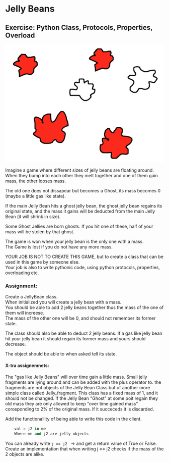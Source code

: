 # Jelly Beans  
## Exercise: Python Class, Protocols, Properties, Overload  

![](src/jellybean.png)


Imagine a game where different sizes of jelly beans are floating around.   
When they bump into each other they melt together and one of them gain mass, the other looses mass.  

The old one does not dissapear but becomes a Ghost, its mass becomes 0 (maybe a little gas like state).  

If the main Jelly Bean hits a ghost jelly bean, the ghost jelly bean regains its original state, and the mass it gains will be deducted from the main Jelly Bean (it will shrink in size).  
  
Some Ghost Jellies are born ghosts. If you hit one of these, half of your mass will be stolen by that ghost.  
  
The game is won when your jelly bean is the only one with a mass.   
The Game is lost if you do not have any more mass.  
  
YOUR JOB IS NOT TO CREATE THIS GAME, but to create a class that can be used in this game by someone else.  
Your job is also to write pythonic code, using python protocols, properties, overloading etc.  

### Assignment:
   
Create a JellyBean class.  
When initialized you will create a jelly bean with a mass.         
You should be able to add 2 jelly beans together thus the mass of the one of them will increese.   
The mass of the other one will be 0, and should not remember its former state.   

The class should also be able to deduct 2 jelly beans. If a gas like jelly bean hit your jelly bean it should regain its former mass and yours should decrease.  

The object should be able to when asked tell its state.  

#### X-tra assignemnets:
The "gas like Jelly Beans" will over time gain a little mass. Small jelly fragments are lying around and can be added with the plus operator to. the fragments are not objects of the Jelly Bean Class but of another more simple class called Jelly_fragment. This class has a fixed mass of 1, and it should not be changed. If the Jelly Bean "Ghost" at some poit regain they old mass they are only allowed to keep "over time gained mass" corosponding to 2% of the original mass. If it succeceds it is discarded. 

Add the functionallity of being able to write this code in the client. 
````python
    val = j2 in me
    Where me and j2 are jelly objects
````

You can already write ```` j == j2  ```` -> and get a return value of True or False. Create an implementation that when writing j == j2 checks if the mass of the 2 objects are alike.


